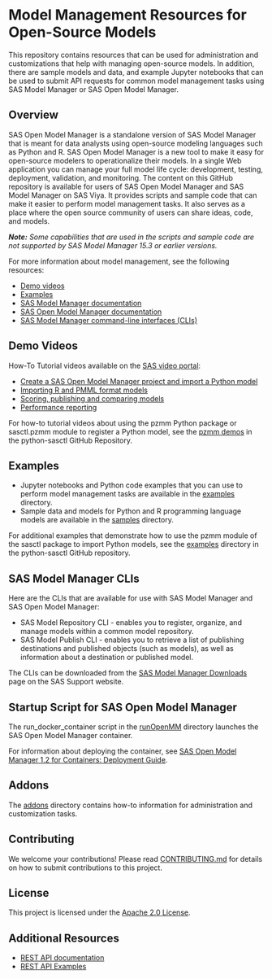 # Model Management Resources for Open-Source Models
This repository contains resources that can be used for administration and customizations that help with managing open-source models. In addition, there are sample models and data, and example Jupyter notebooks that can be used to submit API requests for common model management tasks using SAS Model Manager or SAS Open Model Manager.

## Overview
SAS Open Model Manager is a standalone version of SAS Model Manager that is meant for data analysts using open-source modeling languages such as Python and R. SAS Open Model Manager is a new tool to make it easy for open-source modelers to operationalize their models. In a single Web application you can manage your full model life cycle: development, testing, deployment, validation, and monitoring.
The content on this GitHub repository is available for users of SAS Open Model Manager and SAS Model Manager on SAS Viya. It provides scripts and sample code that can make it easier to perform model management tasks. It also serves as a place where the open source community of users can share ideas, code, and models.

_**Note:** Some capabilities that are used in the scripts and sample code are not supported by SAS Model Manager 15.3 or earlier versions._

For more information about model management, see the following resources:

* [Demo videos](#demo-videos)
* [Examples](#examples)
* [SAS Model Manager documentation](https://support.sas.com/en/software/model-manager-support.html#documentation)
* [SAS Open Model Manager documentation](https://support.sas.com/en/software/model-manager-support.html#documentation)
* [SAS Model Manager command-line interfaces (CLIs)](#sas-model-manager-clis)

## Demo Videos
How-To Tutorial videos available on the [SAS video portal](https://video.sas.com/detail/videos/sas-open-model-manager):

* [Create a SAS Open Model Manager project and import a Python model](http://players.brightcove.net/1872491364001/default_default/index.html?videoId=6160664893001)
* [Importing R and PMML format models](http://players.brightcove.net/1872491364001/default_default/index.html?videoId=6160666070001)
* [Scoring, publishing and comparing models](http://players.brightcove.net/1872491364001/default_default/index.html?videoId=6160664319001)
* [Performance reporting](http://players.brightcove.net/1872491364001/default_default/index.html?videoId=6160664560001)

For how-to tutorial videos about using the pzmm Python package or sasctl.pzmm module to register a Python model, see the [pzmm demos](https://github.com/sassoftware/python-sasctl/blob/master/src/sasctl/pzmm/README.md#demos) in the python-sasctl GitHub Repository. 

## Examples

* Jupyter notebooks and Python code examples that you can use to perform model management tasks are available in the [examples](examples/) directory.
* Sample data and models for Python and R programming language models are available in the [samples](samples/) directory.

For additional examples that demonstrate how to use the pzmm module of the sasctl package to import Python models, see the [examples](https://github.com/sassoftware/python-sasctl/tree/master/examples) directory in the python-sasctl GitHub repository.

## SAS Model Manager CLIs

Here are the CLIs that are available for use with SAS Model Manager and SAS Open Model Manager:

* SAS Model Repository CLI - enables you to register, organize, and manage models within a common model repository.
* SAS Model Publish CLI - enables you to retrieve a list of publishing destinations and published objects (such as models), as well as information about a destination or published model.

The CLIs can be downloaded from the [SAS Model Manager Downloads](https://support.sas.com/downloads/browse.htm?fil=&cat=557) page on the SAS Support website.

## Startup Script for SAS Open Model Manager
The run_docker_container script in the [runOpenMM](runOpenMM/) directory launches the SAS Open Model Manager container.

For information about deploying the container, see [SAS Open Model Manager 1.2 for Containers: Deployment Guide](http://documentation.sas.com/?docsetId=dplymdlmgmt0phy0dkr&docsetTarget=titlepage.htm&docsetVersion=1.2&locale=en).

## Addons
The [addons](addons/) directory contains how-to information for administration and customization tasks.

## Contributing
We welcome your contributions! Please read [CONTRIBUTING.md](CONTRIBUTING.md) for details on how to submit contributions to this project.

## License
This project is licensed under the [Apache 2.0 License](LICENSE).

## Additional Resources
* [REST API documentation](https://developer.sas.com/apis/rest/DecisionManagement/)
* [REST API Examples](https://github.com/sassoftware/devsascom-rest-api-samples/tree/master/DecisionManagement)

